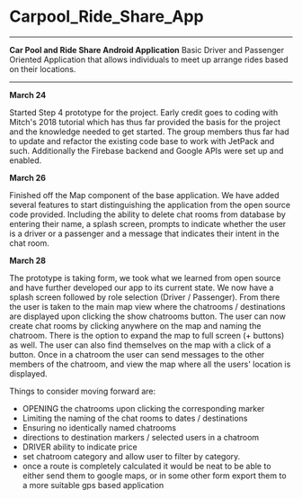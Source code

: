 # Carpool_Ride_Share_App
*********************************************************************************************************************************
**Car Pool and Ride Share Android Application**
Basic Driver and Passenger Oriented Application that allows individuals to meet up arrange rides based on their locations.
*********************************************************************************************************************************

**March 24**

Started Step 4 prototype for the project. Early credit goes to coding with Mitch's 2018 tutorial which has thus far provided the
basis for the project and the knowledge needed to get started. The group members thus far had to update and refactor the existing code base to work with JetPack and such. Additionally the Firebase backend and Google APIs were set up and enabled.

**March 26**

Finished off the Map component of the base application. We have added several features to start distinguishing the application from the open source code provided. Including the ability to delete chat rooms from database by entering their name, a splash screen, prompts to indicate whether the user is a driver or a passenger and a message that indicates their intent in the chat room.

**March 28**

The prototype is taking form, we took what we learned from open source and have further developed our app to its current state. We now have a splash screen followed by role selection (Driver / Passenger). From there the user is taken to the main map view where the chatrooms / destinations are displayed upon clicking the show chatrooms button. The user can now create chat rooms by clicking anywhere on the map and naming the chatroom. There is the option to expand the map to full screen (+ buttons) as well. The user can also find themselves on the map with a click of a button. Once in a chatroom the user can send messages to the other members of the chatroom, and view the map where all the users' location is displayed.

Things to consider moving forward are:
* OPENING the chatrooms upon clicking the corresponding marker
* Limiting the naming of the chat rooms to dates / destinations
* Ensuring no identically named chatrooms 
* directions to destination markers / selected users in a chatroom
* DRIVER ability to indicate price 
* set chatroom category and allow user to filter by category.
* once a route is completely calculated it would be neat to be able to either send them to google maps, or in some other form export them to a more suitable gps based application
